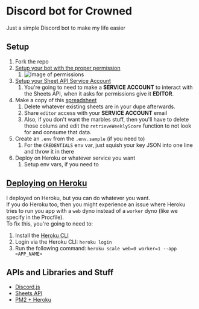 # Discord bot for Crowned

Just a simple Discord bot to make my life easier

## Setup

1. Fork the repo
2. [Setup your bot with the proper permission](https://discordjs.guide/preparations/setting-up-a-bot-application.html)
   1. ![Image of permissions](https://user-images.githubusercontent.com/32492656/143509311-3a18fa7d-c2f9-452f-8e2d-85dac80c376b.png)
3. [Setup your Sheet API Service Account](https://developers.google.com/workspace/guides/create-credentials)
   1. You're going to need to make a **SERVICE ACCOUNT** to interact with the Sheets API, when it asks for permissions give it **EDITOR**.
4. Make a copy of this [spreadsheet](https://docs.google.com/spreadsheets/d/1jvomrR7UV2XzH-xasM-Jduw0CzCIgFUwsxMNeZuXzZM/edit#gid=0)
   1. Delete whatever existing sheets are in your dupe afterwards.
   2. Share `editor` access with your **SERVICE ACCOUNT** email
   3. Also, if you don't want the marbles stuff, then you'll have to delete those colums and edit the `retrieveWeeklyScore` function to not look for and consume that data.
5. Create an `.env` from the `.env.sample` (if you need to)
	 1. For the `CREDENTIALS` env var, just squish your key JSON into one line and throw it in there
7. Deploy on Heroku or whatever service you want
   1. Setup env vars, if you need to

## [Deploying on Heroku](https://dashboard.heroku.com)

I deployed on Heroku, but you can do whatever you want.\
If you do Heroku too, then you might experience an issue where Heroku tries to run you app with a `web` dyno instead of a `worker` dyno (like we specify in the Procfile).\
To fix this, you're going to need to:
1. Install the [Heroku CLI](https://devcenter.heroku.com/articles/heroku-cli)
2. Login via the Heroku CLI: `heroku login`
3. Run the following command: `heroku scale web=0 worker=1 --app <APP_NAME>`

## APIs and Libraries and Stuff

- [Discord.js](https://discordjs.guide/#before-you-begin)
- [Sheets API](https://developers.google.com/sheets/api/reference/rest)
- [PM2 + Heroku](https://pm2.keymetrics.io/docs/integrations/heroku/#using-pm2-with-heroku)

